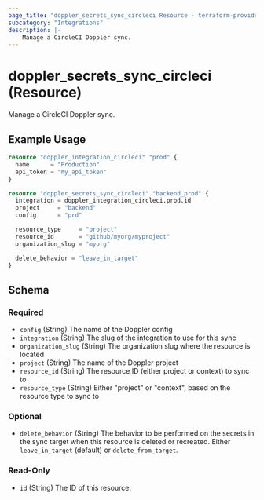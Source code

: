 ```yaml
---
page_title: "doppler_secrets_sync_circleci Resource - terraform-provider-doppler"
subcategory: "Integrations"
description: |-
	Manage a CircleCI Doppler sync.
---
```


# doppler_secrets_sync_circleci (Resource)

Manage a CircleCI Doppler sync.

## Example Usage

```terraform
resource "doppler_integration_circleci" "prod" {
  name      = "Production"
  api_token = "my_api_token"
}

resource "doppler_secrets_sync_circleci" "backend_prod" {
  integration = doppler_integration_circleci.prod.id
  project     = "backend"
  config      = "prd"

  resource_type     = "project"
  resource_id       = "github/myorg/myproject"
  organization_slug = "myorg"

  delete_behavior = "leave_in_target"
}
```

<!-- schema generated by tfplugindocs -->
## Schema

### Required

- `config` (String) The name of the Doppler config
- `integration` (String) The slug of the integration to use for this sync
- `organization_slug` (String) The organization slug where the resource is located
- `project` (String) The name of the Doppler project
- `resource_id` (String) The resource ID (either project or context) to sync to
- `resource_type` (String) Either "project" or "context", based on the resource type to sync to

### Optional

- `delete_behavior` (String) The behavior to be performed on the secrets in the sync target when this resource is deleted or recreated. Either `leave_in_target` (default) or `delete_from_target`.

### Read-Only

- `id` (String) The ID of this resource.
